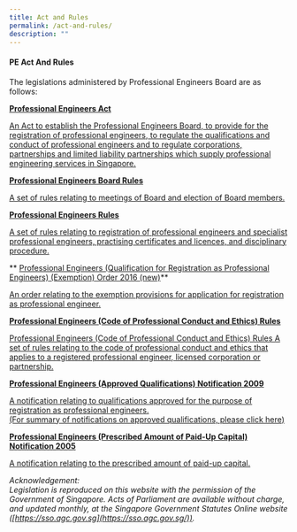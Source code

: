 ```yaml
---
title: Act and Rules
permalink: /act-and-rules/
description: ""
---
```

#### PE Act And Rules

The legislations administered by Professional Engineers Board are as follows:

**[Professional Engineers Act](https://sso.agc.gov.sg/Act/PEA1991)**
    
[An Act to establish the Professional Engineers Board, to provide for the registration of professional engineers, to regulate the qualifications and conduct of professional engineers and to regulate corporations, partnerships and limited liability partnerships which supply professional engineering services in Singapore.](https://sso.agc.gov.sg/Act/PEA1991)

**[Professional Engineers Board Rules](https://sso.agc.gov.sg/SL/PEA1991-R2?DocDate=20051201)**
    
[A set of rules relating to meetings of Board and election of Board members.](https://sso.agc.gov.sg/SL/PEA1991-R2?DocDate=20051201)

**[Professional Engineers Rules](https://sso.agc.gov.sg/SL/PEA1991-R1?DocDate=20180820)**
    
[A set of rules relating to registration of professional engineers and specialist professional engineers, practising certificates and licences, and disciplinary procedure.](https://sso.agc.gov.sg/SL/PEA1991-R1?DocDate=20180820)

** [Professional Engineers (Qualification for Registration as Professional Engineers) (Exemption) Order 2016 (new)](https://sso.agc.gov.sg/SL/PEA1991-S588-2016?DocDate=20161116)**
    
[An order relating to the exemption provisions for application for registration as professional engineer.](https://sso.agc.gov.sg/SL/PEA1991-S588-2016?DocDate=20161116)

**[Professional Engineers (Code of Professional Conduct and Ethics) Rules](https://sso.agc.gov.sg/SL/PEA1991-R3?DocDate=20180112)**
    
[Professional Engineers (Code of Professional Conduct and Ethics) Rules A set of rules relating to the code of professional conduct and ethics that applies to a registered professional engineer, licensed corporation or partnership.](https://sso.agc.gov.sg/SL/PEA1991-R3?DocDate=20180112)

**[Professional Engineers (Approved Qualifications) Notification 2009](https://sso.agc.gov.sg/SL/PEA1991-S653-2009?DocDate=20180112)**
    
[A notification relating to qualifications approved for the purpose of registration as professional engineers.](https://sso.agc.gov.sg/SL/PEA1991-S653-2009?DocDate=20180112) <br>
[(For summary of notifications on approved qualifications, please click here)](/files/Summary%20of%20notification%20on%20approved%20qualifications%202009_2017.pdf)

**[Professional Engineers (Prescribed Amount of Paid-Up Capital) Notification 2005](https://sso.agc.gov.sg/SL/PEA1991-S767-2005?DocDate=20051201)**
    
[A notification relating to the prescribed amount of paid-up capital.](https://sso.agc.gov.sg/SL/PEA1991-S767-2005?DocDate=20051201)
    
_Acknowledgement:  
Legislation is reproduced on this website with the permission of the Government of Singapore. Acts of Parliament are available without charge, and updated monthly, at the Singapore Government Statutes Online website ([https://sso.agc.gov.sg](https://sso.agc.gov.sg/))._